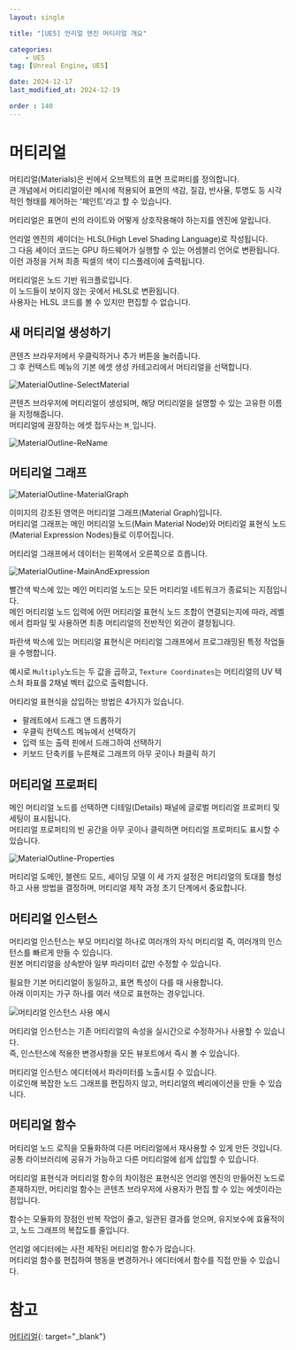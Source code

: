 ```yaml
---
layout: single

title: "[UE5] 언리얼 엔진 머티리얼 개요"

categories:
    - UE5
tag: [Unreal Engine, UE5]

date: 2024-12-17
last_modified_at: 2024-12-19

order : 140
---
```


# 머티리얼

머티리얼(Materials)은 씬에서 오브젝트의 표면 프로퍼티를 정의합니다.  
큰 개념에서 머티리얼이란 메시에 적용되어 표면의 색감, 질감, 반사율, 투명도 등 시각적인 형태를 제어하는 '페인트'라고 할 수 있습니다.

머티리얼은 표면이 씬의 라이트와 어떻게 상호작용해야 하는지를 엔진에 알립니다.

언리얼 엔진의 셰이더는 HLSL(High Level Shading Language)로 작성됩니다.  
그 다음 셰이더 코드는 GPU 하드웨어가 실행할 수 있는 어셈블리 언어로 변환됩니다.  
이런 과정을 거쳐 최종 픽셀의 색이 디스플레이에 출력됩니다.

머티리얼은 노드 기반 워크플로입니다.  
이 노드들이 보이지 않는 곳에서 HLSL로 변환됩니다.  
사용자는 HLSL 코드를 볼 수 있지만 편집할 수 없습니다.

## 새 머티리얼 생성하기

콘텐츠 브라우저에서 우클릭하거나 추가 버튼을 눌러줍니다.  
그 후 컨텍스트 메뉴의 기본 에셋 생성 카테고리에서 머티리얼을 선택합니다.

![MaterialOutline-SelectMaterial]({{site.url}}/images/ue5/ue5/2024-12-17-MaterialOutline/MaterialOutline-SelectMaterial.PNG)

콘텐츠 브라우저에 머티리얼이 생성되며, 해당 머티리얼을 설명할 수 있는 고유한 이름을 지정해줍니다.  
머티리얼에 권장하는 에셋 접두사는 `M_`입니다.

![MaterialOutline-ReName]({{site.url}}/images/ue5/ue5/2024-12-17-MaterialOutline/MaterialOutline-ReName.PNG)

## 머티리얼 그래프

![MaterialOutline-MaterialGraph]({{site.url}}/images/ue5/ue5/2024-12-17-MaterialOutline/MaterialOutline-MaterialGraph.PNG)

이미지의 강조된 영역은 머티리얼 그래프(Material Graph)입니다.  
머티리얼 그래프는 메인 머티리얼 노드(Main Material Node)와 머티리얼 표현식 노드(Material Expression Nodes)들로 이루어집니다.  

머티리얼 그래프에서 데이터는 왼쪽에서 오른쪽으로 흐릅니다.

![MaterialOutline-MainAndExpression]({{site.url}}/images/ue5/ue5/2024-12-17-MaterialOutline/MaterialOutline-MainAndExpression.PNG)

빨간색 박스에 있는 메인 머티리얼 노드는 모든 머티리얼 네트워크가 종료되는 지점입니다.  
메인 머티리얼 노드 입력에 어떤 머티리얼 표현식 노드 조합이 연결되는지에 따라, 레벨에서 컴파일 및 사용하면 최종 머티리얼의 전반적인 외관이 결정됩니다.

파란색 박스에 있는 머티리얼 표현식은 머티리얼 그래프에서 프로그래밍된 특정 작업들을 수행합니다.

예시로 `Multiply`노드는 두 값을 곱하고, `Texture Coordinates`는 머티리얼의 UV 텍스처 좌표를 2채널 벡터 값으로 출력합니다.

머티리얼 표현식을 삽입하는 방법은 4가지가 있습니다.

+ 팔레트에서 드래그 앤 드롭하기  
+ 우클릭 컨텍스트 메뉴에서 선택하기  
+ 입력 또는 출력 핀에서 드래그하여 선택하기  
+ 키보드 단축키를 누른채로 그래프의 아무 곳이나 좌클릭 하기



## 머티리얼 프로퍼티

메인 머티리얼 노드를 선택하면 디테일(Details) 패널에 글로벌 머티리얼 프로퍼티 및 세팅이 표시됩니다.  
머티리얼 프로퍼티의 빈 공간을 아무 곳이나 클릭하면 머티리얼 프로퍼티도 표시할 수 있습니다.

![MaterialOutline-Properties]({{site.url}}/images/ue5/ue5/2024-12-17-MaterialOutline/MaterialOutline-Properties.PNG)

머티리얼 도메인, 블렌드 모드, 셰이딩 모델 이 세 가지 설정은 머티리얼의 토대를 형성하고 사용 방법을 결정하며, 머티리얼 제작 과정 초기 단계에서 중요합니다.

## 머티리얼 인스턴스

머티리얼 인스턴스는 부모 머티리얼 하나로 여러개의 자식 머티리얼 즉, 여러개의 인스턴스를 빠르게 만들 수 있습니다.  
원본 머티리얼을 상속받아 일부 파라미터 값만 수정할 수 있습니다.

필요한 기본 머티리얼이 동일하고, 표면 특성이 다를 때 사용합니다.  
아래 이미지는 가구 하나를 여러 색으로 표현하는 경우입니다.

![머티리얼 인스턴스 사용 예시](https://d1iv7db44yhgxn.cloudfront.net/documentation/images/622dc3fd-a2e2-46c3-ac0a-ed41934993f4/instances-example.png)

머티리얼 인스턴스는 기존 머티리얼의 속성을 실시간으로 수정하거나 사용할 수 있습니다.   
즉, 인스턴스에 적용한 변경사항을 모든 뷰포트에서 즉시 볼 수 있습니다.

머티리얼 인스턴스 에디터에서 파라미터를 노출시킬 수 있습니다.  
이로인해 복잡한 노드 그래프를 편집하지 않고, 머티리얼의 베리에이션을 만들 수 있습니다.

## 머티리얼 함수

머티리얼 노드 로직을 모듈화하여 다른 머티리얼에서 재사용할 수 있게 만든 것입니다.  
공통 라이브러리에 공유가 가능하고 다른 머티리얼에 쉽게 삽입할 수 있습니다.

머티리얼 표현식과 머티리얼 함수의 차이점은 표현식은 언리얼 엔진의 만들어진 노드로 존재하지만, 머티리얼 함수는 콘텐츠 브라우저에 사용자가 편집 할 수 있는 에셋이라는 점입니다.

함수는 모듈화의 장점인 반복 작업이 줄고, 일관된 결과를 얻으며, 유지보수에 효율적이고, 노드 그래프의 복잡도를 줄입니다.

언리얼 에디터에는 사전 제작된 머티리얼 함수가 많습니다.  
머티리얼 함수를 편집하여 행동을 변경하거나 에디터에서 함수를 직접 만들 수 있습니다.

# 참고

[머티리얼](https://dev.epicgames.com/documentation/ko-kr/unreal-engine/unreal-engine-materials){: target="_blank"}